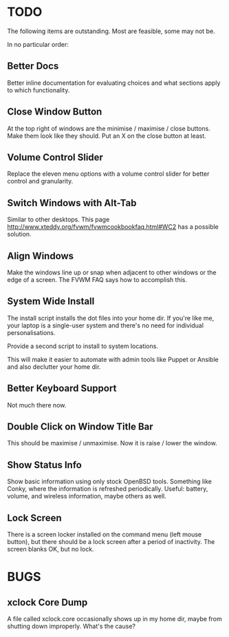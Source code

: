 # TODO

The following items are outstanding. Most are feasible, some may not be.

In no particular order:

## Better Docs

Better inline documentation for evaluating choices and what sections apply to which functionality.

## Close Window Button

At the top right of windows are the minimise / maximise / close buttons. Make them look like they should. Put an X on the close button at least.

## Volume Control Slider

Replace the eleven menu options with a volume control slider for better control and granularity.

## Switch Windows with Alt-Tab

Similar to other desktops. This page http://www.xteddy.org/fvwm/fvwmcookbookfaq.html#WC2 has a possible solution.

## Align Windows

Make the windows line up or snap when adjacent to other windows or the edge of a screen. The FVWM FAQ says how to accomplish this.

## System Wide Install

The install script installs the dot files into your home dir. If you're like me, your laptop is a single-user system and there's no need for individual personalisations.

Provide a second script to install to system locations.

This will make it easier to automate with admin tools like Puppet or Ansible and also declutter your home dir.

## Better Keyboard Support

Not much there now.

## Double Click on Window Title Bar

This should be maximise / unmaximise. Now it is raise / lower the window.

## Show Status Info

Show basic information using only stock OpenBSD tools. Something like Conky, where the information is refreshed periodically. Useful: battery, volume, and wireless information, maybe others as well.

## Lock Screen

There is a screen locker installed on the command menu (left mouse button), but there should be a lock screen after a period of inactivity. The screen blanks OK, but no lock.

# BUGS

## xclock Core Dump

A file called xclock.core occasionally shows up in my home dir, maybe from shutting down improperly. What's the cause?
